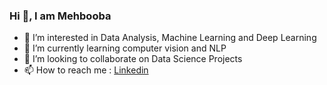 ### Hi 👋, I am Mehbooba

- 🔭 I’m interested in Data Analysis, Machine Learning and Deep Learning
- 🌱 I’m currently learning computer vision and NLP
- 👯 I’m looking to collaborate on Data Science Projects
- 📫 How to reach me : [Linkedin](https://www.linkedin.com/in/mehbooba-c-47543979/)

<!--
**MehboobaC/MehboobaC** is a ✨ _special_ ✨ repository because its `README.md` (this file) appears on your GitHub profile.

Here are some ideas to get you started:

- 🔭 I’m currently working on ...
- 🌱 I’m currently learning ...
- 👯 I’m looking to collaborate on ...
- 🤔 I’m looking for help with ...
- 💬 Ask me about ...
- 📫 How to reach me: ...
- 😄 Pronouns: ...
- ⚡ Fun fact: ...
-->
